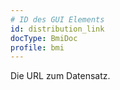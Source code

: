 ```yaml
---
# ID des GUI Elements
id: distribution_link
docType: BmiDoc
profile: bmi
---
```


<p>Die URL zum Datensatz.</p>
